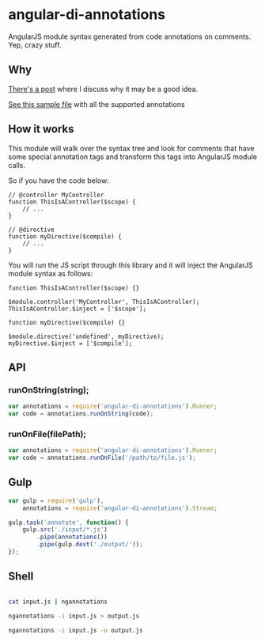 # angular-di-annotations

AngularJS module syntax generated from code annotations on comments. Yep, crazy stuff.

## Why

[There's a post](https://medium.com/@angularjsdev/less-angularjs-more-javascript-ab756cfb81) where I discuss why it may be a good idea.

[See this sample file](https://github.com/darlanalves/angular-di-annotations/blob/master/test/samples/all.js) with all the supported annotations

## How it works

This module will walk over the syntax tree and look for comments that have some special annotation tags and transform this tags into 
AngularJS module calls.

So if you have the code below:

```
// @controller MyController
function ThisIsAController($scope) {
	// ...
}

// @directive
function myDirective($compile) {
	// ...
}

```

You will run the JS script through this library and it will inject the AngularJS module syntax as follows:

```
function ThisIsAController($scope) {}

$module.controller('MyController', ThisIsAController);
ThisIsAController.$inject = ['$scope'];

function myDirective($compile) {}

$module.directive('undefined', myDirective);
myDirective.$inject = ['$compile'];
```

## API

### runOnString(string);

```javascript
var annotations = require('angular-di-annotations').Runner;
var code = annotations.runOnString(code);

```

### runOnFile(filePath);

```javascript
var annotations = require('angular-di-annotations').Runner;
var code = annotations.runOnFile('/path/to/file.js');

```

## Gulp

```javascript
var gulp = require('gulp'),
	annotations = require('angular-di-annotations').Stream;

gulp.task('annotate', function() {
	gulp.src('./input/*.js')
		.pipe(annotations())
		.pipe(gulp.dest('./output/'));
});
```

## Shell

```bash

cat input.js | ngannotations

ngannotations -i input.js > output.js

ngannotations -i input.js -o output.js
```